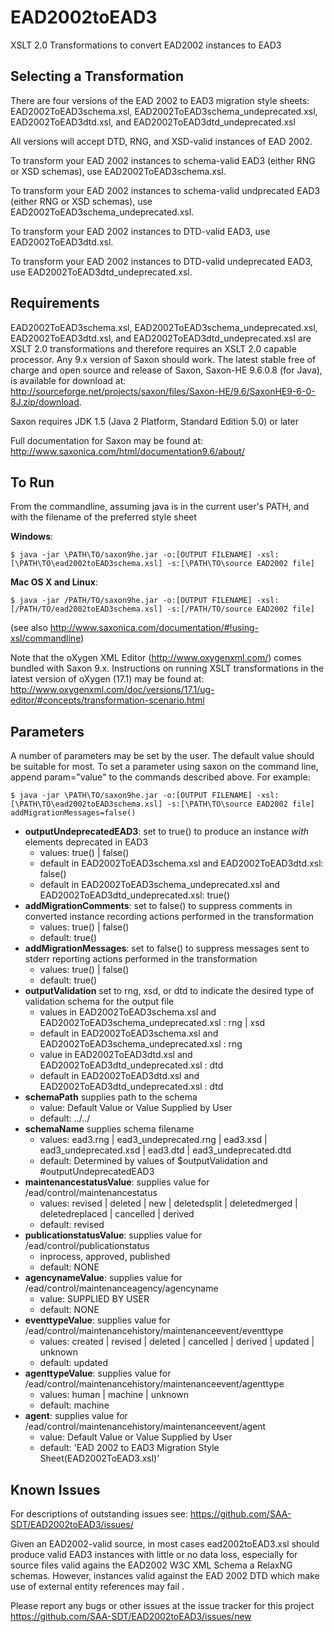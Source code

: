 EAD2002toEAD3
=============

XSLT 2.0 Transformations to convert EAD2002 instances to EAD3

## Selecting a Transformation

There are four versions of the EAD 2002 to EAD3 migration style sheets: EAD2002ToEAD3schema.xsl, EAD2002ToEAD3schema_undeprecated.xsl, EAD2002ToEAD3dtd.xsl, and EAD2002ToEAD3dtd_undeprecated.xsl

All versions will accept DTD, RNG, and XSD-valid instances of EAD 2002.

To transform your EAD 2002 instances to schema-valid EAD3 (either RNG or XSD schemas), use EAD2002ToEAD3schema.xsl.

To transform your EAD 2002 instances to schema-valid undprecated EAD3 (either RNG or XSD schemas), use EAD2002ToEAD3schema_undeprecated.xsl.

To transform your EAD 2002 instances to DTD-valid EAD3, use EAD2002ToEAD3dtd.xsl.

To transform your EAD 2002 instances to DTD-valid undeprecated EAD3, use EAD2002ToEAD3dtd_undeprecated.xsl.

## Requirements

EAD2002ToEAD3schema.xsl, EAD2002ToEAD3schema_undeprecated.xsl, EAD2002ToEAD3dtd.xsl, and EAD2002ToEAD3dtd_undeprecated.xsl are XSLT 2.0 transformations and therefore requires an XSLT 2.0 capable processor. Any 9.x version of Saxon should work. The latest stable free of charge and open source and release of Saxon, Saxon-HE 9.6.0.8 (for Java), is available for download at: http://sourceforge.net/projects/saxon/files/Saxon-HE/9.6/SaxonHE9-6-0-8J.zip/download.

Saxon requires JDK 1.5 (Java 2 Platform, Standard Edition 5.0) or later

Full documentation for Saxon may be found at: http://www.saxonica.com/html/documentation9.6/about/

## To Run

From the commandline, assuming java is in the current user's PATH, and with the filename of the preferred style sheet

**Windows**:

`$ java -jar \PATH\TO/saxon9he.jar -o:[OUTPUT FILENAME] -xsl:[\PATH\TO\ead2002toEAD3schema.xsl] -s:[\PATH\TO\source EAD2002 file]`

**Mac OS X and Linux**:

`$ java -jar /PATH/TO/saxon9he.jar -o:[OUTPUT FILENAME] -xsl:[/PATH/TO/ead2002toEAD3schema.xsl] -s:[/PATH/TO/source EAD2002 file]`

(see also http://www.saxonica.com/documentation/#!using-xsl/commandline)

Note that the oXygen XML Editor (http://www.oxygenxml.com/) comes bundled with Saxon 9.x. Instructions on running XSLT transformations in the latest version of oXygen (17.1) may be found at: http://www.oxygenxml.com/doc/versions/17.1/ug-editor/#concepts/transformation-scenario.html


## Parameters

A number of parameters may be set by the user. The default value should be suitable for most. To set a parameter using saxon on the command line, append param="value" to the commands described above. For example:

`$ java -jar \PATH\TO/saxon9he.jar -o:[OUTPUT FILENAME] -xsl:[\PATH\TO\ead2002toEAD3schema.xsl] -s:[\PATH\TO\source EAD2002 file] addMigrationMessages=false()`

* **outputUndeprecatedEAD3**: set to true() to produce an instance *with* elements deprecated in EAD3
  * values: true() | false()
  * default in EAD2002ToEAD3schema.xsl and EAD2002ToEAD3dtd.xsl: false()
  * default in EAD2002ToEAD3schema_undeprecated.xsl and EAD2002ToEAD3dtd_undeprecated.xsl: true()
* **addMigrationComments**: set to false() to suppress comments in converted instance recording actions performed in the transformation 
  * values: true() | false()
  * default: true()
* **addMigrationMessages**: set to false() to suppress messages sent to stderr reporting actions performed in the transformation
  * values: true() | false()
  * default: true()
* **outputValidation** set to rng, xsd, or dtd to indicate the desired type of validation schema for the output file
  * values in EAD2002ToEAD3schema.xsl and EAD2002ToEAD3schema_undeprecated.xsl : rng | xsd
  * default in EAD2002ToEAD3schema.xsl and EAD2002ToEAD3schema_undeprecated.xsl : rng
  * value in EAD2002ToEAD3dtd.xsl and EAD2002ToEAD3dtd_undeprecated.xsl : dtd
  * default in EAD2002ToEAD3dtd.xsl and EAD2002ToEAD3dtd_undeprecated.xsl : dtd
* **schemaPath** supplies path to the schema
  * value: Default Value or Value Supplied by User
  * default: ../../
* **schemaName** supplies schema filename
  * values: ead3.rng | ead3_undeprecated.rng | ead3.xsd | ead3_undeprecated.xsd | ead3.dtd | ead3_undeprecated.dtd
  * default: Determined by values of $outputValidation and #outputUndeprecatedEAD3
* **maintenancestatusValue**: supplies value for /ead/control/maintenancestatus
  * values: revised | deleted | new | deletedsplit | deletedmerged | deletedreplaced | cancelled | derived
  * default: revised
* **publicationstatusValue**: supplies value for /ead/control/publicationstatus
  * inprocess, approved, published
  * default: NONE
* **agencynameValue**: supplies value for /ead/control/maintenanceagency/agencyname
  * value: SUPPLIED BY USER
  * default: NONE
* **eventtypeValue**: supplies value for /ead/control/maintenancehistory/maintenanceevent/eventtype
  * values: created | revised | deleted | cancelled | derived | updated | unknown
  * default: updated
* **agenttypeValue**: supplies value for /ead/control/maintenancehistory/maintenanceevent/agenttype
  * values: human | machine | unknown
  * default: machine
* **agent**: supplies value for /ead/control/maintenancehistory/maintenanceevent/agent
  * value: Default Value or Value Supplied by User
  * default: 'EAD 2002 to EAD3 Migration Style Sheet(EAD2002ToEAD3.xsl)'

## Known Issues


For descriptions of outstanding issues see: https://github.com/SAA-SDT/EAD2002toEAD3/issues/

Given an EAD2002-valid source, in most cases ead2002toEAD3.xsl should produce valid EAD3 instances with little or no data loss, especially for source files valid agains the EAD2002 W3C XML Schema a RelaxNG schemas. However, instances valid against the EAD 2002 DTD which make use of external entity references may fail .

Please report any bugs or other issues at the issue tracker for this project https://github.com/SAA-SDT/EAD2002toEAD3/issues/new
